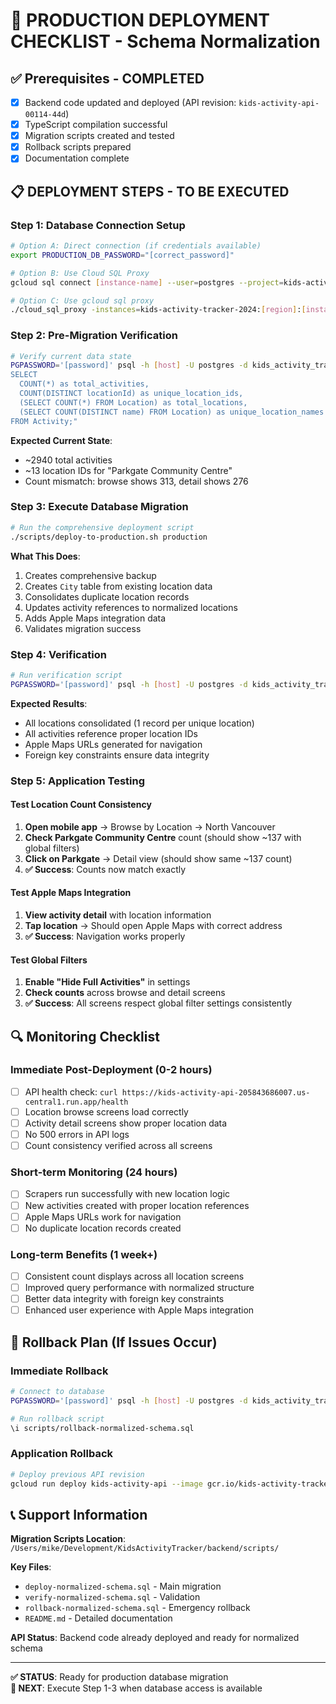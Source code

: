 # 🚀 PRODUCTION DEPLOYMENT CHECKLIST - Schema Normalization

## ✅ Prerequisites - COMPLETED
- [x] Backend code updated and deployed (API revision: `kids-activity-api-00114-44d`)
- [x] TypeScript compilation successful
- [x] Migration scripts created and tested
- [x] Rollback scripts prepared
- [x] Documentation complete

## 📋 DEPLOYMENT STEPS - TO BE EXECUTED

### Step 1: Database Connection Setup
```bash
# Option A: Direct connection (if credentials available)
export PRODUCTION_DB_PASSWORD="[correct_password]"

# Option B: Use Cloud SQL Proxy
gcloud sql connect [instance-name] --user=postgres --project=kids-activity-tracker-2024

# Option C: Use gcloud sql proxy
./cloud_sql_proxy -instances=kids-activity-tracker-2024:[region]:[instance-name]=tcp:5432
```

### Step 2: Pre-Migration Verification
```bash
# Verify current data state
PGPASSWORD='[password]' psql -h [host] -U postgres -d kids_activity_tracker -c "
SELECT 
  COUNT(*) as total_activities,
  COUNT(DISTINCT locationId) as unique_location_ids,
  (SELECT COUNT(*) FROM Location) as total_locations,
  (SELECT COUNT(DISTINCT name) FROM Location) as unique_location_names
FROM Activity;"
```

**Expected Current State**:
- ~2940 total activities
- ~13 location IDs for "Parkgate Community Centre"
- Count mismatch: browse shows 313, detail shows 276

### Step 3: Execute Database Migration
```bash
# Run the comprehensive deployment script
./scripts/deploy-to-production.sh production
```

**What This Does**:
1. Creates comprehensive backup
2. Creates `City` table from existing location data
3. Consolidates duplicate location records
4. Updates activity references to normalized locations
5. Adds Apple Maps integration data
6. Validates migration success

### Step 4: Verification
```bash
# Run verification script
PGPASSWORD='[password]' psql -h [host] -U postgres -d kids_activity_tracker -f scripts/verify-normalized-schema.sql
```

**Expected Results**:
- All locations consolidated (1 record per unique location)
- All activities reference proper location IDs
- Apple Maps URLs generated for navigation
- Foreign key constraints ensure data integrity

### Step 5: Application Testing

#### Test Location Count Consistency
1. **Open mobile app** → Browse by Location → North Vancouver
2. **Check Parkgate Community Centre** count (should show ~137 with global filters)
3. **Click on Parkgate** → Detail view (should show same ~137 count)
4. **✅ Success**: Counts now match exactly

#### Test Apple Maps Integration
1. **View activity detail** with location information
2. **Tap location** → Should open Apple Maps with correct address
3. **✅ Success**: Navigation works properly

#### Test Global Filters
1. **Enable "Hide Full Activities"** in settings
2. **Check counts** across browse and detail screens
3. **✅ Success**: All screens respect global filter settings consistently

## 🔍 Monitoring Checklist

### Immediate Post-Deployment (0-2 hours)
- [ ] API health check: `curl https://kids-activity-api-205843686007.us-central1.run.app/health`
- [ ] Location browse screens load correctly
- [ ] Activity detail screens show proper location data
- [ ] No 500 errors in API logs
- [ ] Count consistency verified across all screens

### Short-term Monitoring (24 hours)
- [ ] Scrapers run successfully with new location logic
- [ ] New activities created with proper location references
- [ ] Apple Maps URLs work for navigation
- [ ] No duplicate location records created

### Long-term Benefits (1 week+)
- [ ] Consistent count displays across all location screens
- [ ] Improved query performance with normalized structure  
- [ ] Better data integrity with foreign key constraints
- [ ] Enhanced user experience with Apple Maps integration

## 🚨 Rollback Plan (If Issues Occur)

### Immediate Rollback
```bash
# Connect to database
PGPASSWORD='[password]' psql -h [host] -U postgres -d kids_activity_tracker

# Run rollback script
\i scripts/rollback-normalized-schema.sql
```

### Application Rollback
```bash
# Deploy previous API revision
gcloud run deploy kids-activity-api --image gcr.io/kids-activity-tracker-2024/kids-activity-api:previous --region us-central1 --project=kids-activity-tracker-2024
```

## 📞 Support Information

**Migration Scripts Location**: `/Users/mike/Development/KidsActivityTracker/backend/scripts/`

**Key Files**:
- `deploy-normalized-schema.sql` - Main migration
- `verify-normalized-schema.sql` - Validation
- `rollback-normalized-schema.sql` - Emergency rollback
- `README.md` - Detailed documentation

**API Status**: Backend code already deployed and ready for normalized schema

---
**✅ STATUS**: Ready for production database migration  
**🔄 NEXT**: Execute Step 1-3 when database access is available